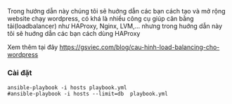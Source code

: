 ##
Trong hướng dẫn này chúng tôi sẽ huớng dẫn các bạn cách tạo và mở rộng website chạy wordpress, có khá là nhiều công cụ giúp cân bằng tải(loadbalancer) như HAProxy, Nginx, LVM,... nhưng trong huớng dẫn này tôi sẽ huớng dẫn các bạn cách dùng HAProxy


Xem thêm tại đây https://gsviec.com/blog/cau-hinh-load-balancing-cho-wordpress

### Cài đặt

```
ansible-playbook -i hosts playbook.yml
#ansible-playbook -i hosts --limit=db  playbook.yml

```